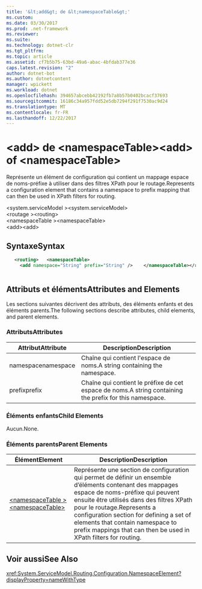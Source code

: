 ```yaml
---
title: '&lt;add&gt; de &lt;namespaceTable&gt;'
ms.custom: 
ms.date: 03/30/2017
ms.prod: .net-framework
ms.reviewer: 
ms.suite: 
ms.technology: dotnet-clr
ms.tgt_pltfrm: 
ms.topic: article
ms.assetid: cf7b5b75-63bd-49a6-abac-4bfdab377e36
caps.latest.revision: "2"
author: dotnet-bot
ms.author: dotnetcontent
manager: wpickett
ms.workload: dotnet
ms.openlocfilehash: 394657abcebb42192fb7a8b57b0402bcacf37693
ms.sourcegitcommit: 16186c34a957fdd52e5db7294f291f7530ac9d24
ms.translationtype: MT
ms.contentlocale: fr-FR
ms.lasthandoff: 12/22/2017
---
```

# <a name="ltaddgt-of-ltnamespacetablegt"></a><span data-ttu-id="23075-102">&lt;add&gt; de &lt;namespaceTable&gt;</span><span class="sxs-lookup"><span data-stu-id="23075-102">&lt;add&gt; of &lt;namespaceTable&gt;</span></span>
<span data-ttu-id="23075-103">Représente un élément de configuration qui contient un mappage espace de noms-préfixe à utiliser dans des filtres XPath pour le routage.</span><span class="sxs-lookup"><span data-stu-id="23075-103">Represents a configuration element that contains a namespace to prefix mapping that can then be used in XPath filters for routing.</span></span>  
  
 <span data-ttu-id="23075-104">\<system.serviceModel ></span><span class="sxs-lookup"><span data-stu-id="23075-104">\<system.serviceModel></span></span>  
<span data-ttu-id="23075-105">\<routage ></span><span class="sxs-lookup"><span data-stu-id="23075-105">\<routing></span></span>  
<span data-ttu-id="23075-106">\<namespaceTable ></span><span class="sxs-lookup"><span data-stu-id="23075-106">\<namespaceTable></span></span>  
<span data-ttu-id="23075-107">\<add></span><span class="sxs-lookup"><span data-stu-id="23075-107">\<add></span></span>  
  
## <a name="syntax"></a><span data-ttu-id="23075-108">Syntaxe</span><span class="sxs-lookup"><span data-stu-id="23075-108">Syntax</span></span>  
  
```xml  
   <routing>   <namespaceTable>  
     <add namespace="String" prefix="String" />    </namespaceTable></routing>  
```  
  
```csharp  
```  
  
## <a name="attributes-and-elements"></a><span data-ttu-id="23075-109">Attributs et éléments</span><span class="sxs-lookup"><span data-stu-id="23075-109">Attributes and Elements</span></span>  
 <span data-ttu-id="23075-110">Les sections suivantes décrivent des attributs, des éléments enfants et des éléments parents.</span><span class="sxs-lookup"><span data-stu-id="23075-110">The following sections describe attributes, child elements, and parent elements.</span></span>  
  
### <a name="attributes"></a><span data-ttu-id="23075-111">Attributs</span><span class="sxs-lookup"><span data-stu-id="23075-111">Attributes</span></span>  
  
|<span data-ttu-id="23075-112">Attribut</span><span class="sxs-lookup"><span data-stu-id="23075-112">Attribute</span></span>|<span data-ttu-id="23075-113">Description</span><span class="sxs-lookup"><span data-stu-id="23075-113">Description</span></span>|  
|---------------|-----------------|  
|<span data-ttu-id="23075-114">namespace</span><span class="sxs-lookup"><span data-stu-id="23075-114">namespace</span></span>|<span data-ttu-id="23075-115">Chaîne qui contient l'espace de noms.</span><span class="sxs-lookup"><span data-stu-id="23075-115">A string containing the namespace.</span></span>|  
|<span data-ttu-id="23075-116">prefix</span><span class="sxs-lookup"><span data-stu-id="23075-116">prefix</span></span>|<span data-ttu-id="23075-117">Chaîne qui contient le préfixe de cet espace de noms.</span><span class="sxs-lookup"><span data-stu-id="23075-117">A string containing the prefix for this namespace.</span></span>|  
  
### <a name="child-elements"></a><span data-ttu-id="23075-118">Éléments enfants</span><span class="sxs-lookup"><span data-stu-id="23075-118">Child Elements</span></span>  
 <span data-ttu-id="23075-119">Aucun.</span><span class="sxs-lookup"><span data-stu-id="23075-119">None.</span></span>  
  
### <a name="parent-elements"></a><span data-ttu-id="23075-120">Éléments parents</span><span class="sxs-lookup"><span data-stu-id="23075-120">Parent Elements</span></span>  
  
|<span data-ttu-id="23075-121">Élément</span><span class="sxs-lookup"><span data-stu-id="23075-121">Element</span></span>|<span data-ttu-id="23075-122">Description</span><span class="sxs-lookup"><span data-stu-id="23075-122">Description</span></span>|  
|-------------|-----------------|  
|[<span data-ttu-id="23075-123">\<namespaceTable ></span><span class="sxs-lookup"><span data-stu-id="23075-123">\<namespaceTable></span></span>](../../../../../docs/framework/configure-apps/file-schema/wcf/namespacetable.md)|<span data-ttu-id="23075-124">Représente une section de configuration qui permet de définir un ensemble d’éléments contenant des mappages espace de noms-préfixe qui peuvent ensuite être utilisés dans des filtres XPath pour le routage.</span><span class="sxs-lookup"><span data-stu-id="23075-124">Represents a configuration section for defining a set of elements that contain namespace to prefix mappings that can then be used in XPath filters for routing.</span></span>|  
  
## <a name="see-also"></a><span data-ttu-id="23075-125">Voir aussi</span><span class="sxs-lookup"><span data-stu-id="23075-125">See Also</span></span>  
 <xref:System.ServiceModel.Routing.Configuration.NamespaceElement?displayProperty=nameWithType>    
